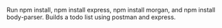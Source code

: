 Run npm install, npm install express, npm install morgan, and npm install body-parser.
Builds a todo list using postman and express.
